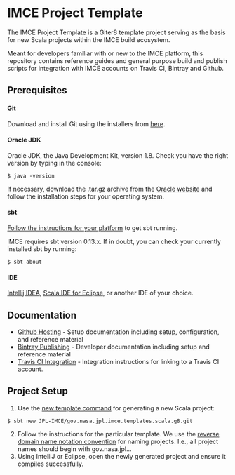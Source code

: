# IMCE Project Template

The IMCE Project Template is a Giter8 template project serving as the basis for new Scala projects within the IMCE build ecosystem. 

Meant for developers familiar with or new to the IMCE platform, this repository contains reference guides and general purpose build and publish scripts for integration with IMCE accounts on Travis CI, Bintray and Github.

## Prerequisites
#### Git
Download and install Git using the installers from [here](https://git-scm.com/downloads).
#### Oracle JDK
Oracle JDK, the Java Development Kit, version 1.8. Check you have the right version by typing in the console:
```
$ java -version
```
If necessary, download the .tar.gz archive from the [Oracle website](http://www.oracle.com/technetwork/java/javase/downloads/jdk8-downloads-2133151.html) and follow the installation steps for your operating system.
#### sbt

[Follow the instructions for your platform](http://www.scala-sbt.org/release/docs/Setup.html) to get sbt running.

IMCE requires sbt version 0.13.x. If in doubt, you can check your currently installed sbt by running:
```
$ sbt about
```
#### IDE
[Intellij IDEA](https://www.jetbrains.com/idea/download/), [Scala IDE for Eclipse](http://scala-ide.org/), or another IDE of your choice.

## Documentation
* [Github Hosting](src/main/g8/github_hosting.md) - Setup documentation including setup, configuration, and reference material
* [Bintray Publishing](src/main/g8/bintray_publishing.md) - Developer documentation including setup and reference material
* [Travis CI Integration](src/main/g8/travis_ci_integration.md) - Integration instructions for linking to a Travis CI account.

## Project Setup
1.	Use the [new template command](http://www.scala-sbt.org/0.13/docs/sbt-new-and-Templates.html) for generating a new Scala project:
```
$ sbt new JPL-IMCE/gov.nasa.jpl.imce.templates.scala.g8.git
```
2.	Follow the instructions for the particular template. We use the [reverse domain name notation convention](https://en.wikipedia.org/wiki/Reverse_domain_name_notation) for naming projects. I.e., all project names should begin with gov.nasa.jpl…
3.	Using IntelliJ or Eclipse, open the newly generated project and ensure it compiles successfully.

